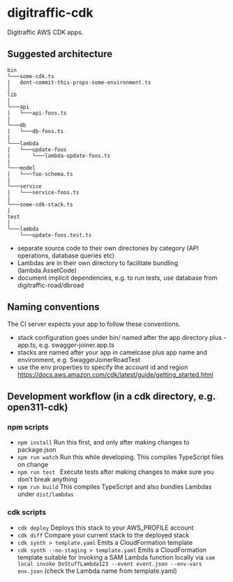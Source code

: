 # digitraffic-cdk

Digitraffic AWS CDK apps.

## Suggested architecture
```
bin
└───some-cdk.ts
|   dont-commit-this-props-some-environment.ts
│
lib
│
└───api
|   └───api-foos.ts
|
└───db
|   └───db-foos.ts
|
└───lambda
|   └───update-foos
|       └───lambda-update-foos.ts
|
└───model
|   └───foo-schema.ts
|
└───service
|   └───service-foos.ts
|
└───some-cdk-stack.ts
|
test
│
└───lambda
    └───update-foos.test.ts

```
- separate source code to their own directories by category (API operations, database queries etc)
- Lambdas are in their own directory to facilitate bundling (lambda.AssetCode)
- document implicit dependencies, e.g. to run tests, use database from digitraffic-road/dbroad 

## Naming conventions
The CI server expects your app to follow these conventions. 
- stack configuration goes under bin/ named after the app directory plus -app.ts, e.g. swagger-joiner.app.ts
- stacks are named after your app in camelcase plus app name and environment, e.g. SwaggerJoinerRoadTest
- use the env properties to specify the account id and region https://docs.aws.amazon.com/cdk/latest/guide/getting_started.html

## Development workflow (in a cdk directory, e.g. open311-cdk)

### npm scripts
* `npm install` Run this first, and only after making changes to package.json
* `npm run watch` Run this while developing. This compiles TypeScript files on change
* `npm run test ` Execute tests after making changes to make sure you don't break anything
* `npm run build` This compiles TypeScript and also bundles Lambdas under `dist/lambdas`

### cdk scripts
 * `cdk deploy` Deploys this stack to your AWS_PROFILE account
 * `cdk diff` Compare your current stack to the deployed stack
 * `cdk synth > template.yaml` Emits a CloudFormation template
 * `cdk synth --no-staging > template.yaml` Emits a CloudFormation template suitable for invoking a SAM Lambda function locally via `sam local invoke DoStuffLambda123 --event event.json --env-vars env.json` (check the Lambda name from template.yaml)